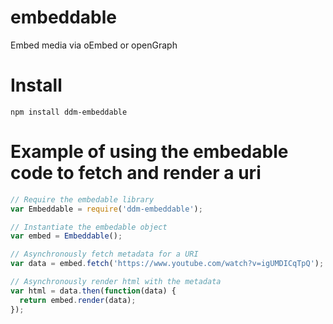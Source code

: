 # embeddable

Embed media via oEmbed or openGraph

# Install

`npm install ddm-embeddable`

# Example of using the embedable code to fetch and render a uri

```javascript
// Require the embedable library
var Embeddable = require('ddm-embeddable');

// Instantiate the embedable object
var embed = Embeddable();

// Asynchronously fetch metadata for a URI
var data = embed.fetch('https://www.youtube.com/watch?v=igUMDICqTpQ');

// Asynchronously render html with the metadata
var html = data.then(function(data) {
  return embed.render(data);
});
```
